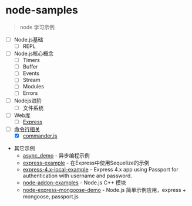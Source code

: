 # node-samples

> node 学习示例

+ [ ] Node.js基础
  - [ ] REPL
+ [ ] Node.js核心概念
  - [ ] Timers
  - [ ] Buffer
  - [ ] Events
  - [ ] Stream
  - [ ] Modules
  - [ ] Errors
+ [ ] Nodejs进阶
  - [ ] 文件系统
+ [ ] Web库
  - [ ] [Express](./express)
+ [ ] [命令行相关](./command-line)
  - [x] [commander.js](./command-line/commander)
+ 其它示例
  - [async_demo](https://github.com/alsotang/async_demo) - 异步编程示例
  - [express-example](https://github.com/sequelize/express-example) - 在Express中使用Sequelize的示例
  - [express-4.x-local-example](https://github.com/passport/express-4.x-local-example) - Express 4.x app using Passport for authentication with username and password.
  - [node-addon-examples](https://github.com/nodejs/node-addon-examples) - Node.js C++ 模块
  - [node-express-mongoose-demo](https://github.com/madhums/node-express-mongoose-demo) - Node.js 简单示例应用，express + mongoose, passport.js
